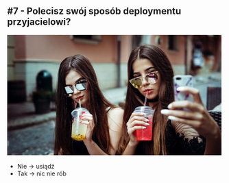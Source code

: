 ## #7 - Polecisz swój sposób deploymentu przyjacielowi?

![](./resources/img/friend.jpg)

- Nie -> usiądź
- Tak -> nic nie rób